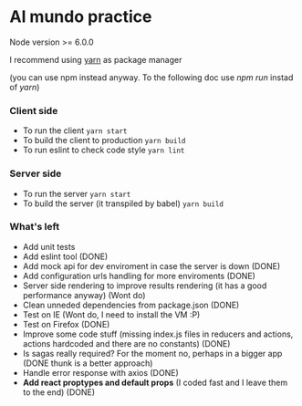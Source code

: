 # Al mundo practice

Node version >= 6.0.0

I recommend using [yarn](https://yarnpkg.com/) as package manager

(you can use npm instead anyway. To the following doc use *npm run* instad of *yarn*)

### Client side
- To run the client
``` yarn start ```
- To build the client to production
``` yarn build ```
- To run eslint to check code style
``` yarn lint ```
### Server side
- To run the server
``` yarn start ```
- To build the server (it transpiled by babel)
``` yarn build ```


### What's left
- Add unit tests
- Add eslint tool (DONE)
- Add mock api for dev enviroment in case the server is down (DONE)
- Add configuration urls handling for more enviroments (DONE)
- Server side rendering to improve results rendering (it has a good performance anyway) (Wont do)
- Clean unneded dependencies from package.json (DONE)
- Test on IE (Wont do, I need to install the VM :P)
- Test on Firefox (DONE)
- Improve some code stuff (missing index.js files in reducers and actions, actions hardcoded and there are no constants) (DONE)
- Is sagas really required? For the moment no, perhaps in a bigger app (DONE thunk is a better approach)
- Handle error response with axios (DONE)
- **Add react proptypes and default props** (I coded fast and I leave them to the end) (DONE)
